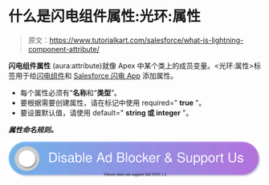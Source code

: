 # 什么是闪电组件属性:光环:属性

> 原文：<https://www.tutorialkart.com/salesforce/what-is-lightning-component-attribute/>

**闪电组件属性** (aura:attribute)就像 Apex 中某个类上的成员变量。<光环:属性>标签用于给[闪电组件](https://www.tutorialkart.com/salesforce/salesforce-lightning-component-framework/)和 [Salesforce 闪电 App](https://www.tutorialkart.com/salesforce/creating-first-salesforce-lightning-app/) 添加属性。

*   每个属性必须有“**名称**和“**类型**”。
*   要根据需要创建属性，请在标记中使用 required=" **true** "。
*   要设置默认值，请使用 default=" **string 或 integer** "。

***属性命名规则。***

[![](img/925da31b32d6bc3827932f6c8afb11bb.png)](https://www.tutorialkart.com/)